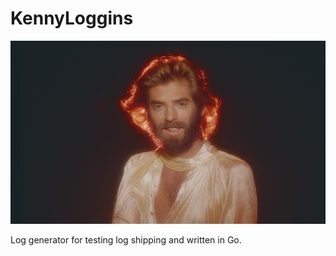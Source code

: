 # KennyLoggins

![Kenny Loggins](images/kennyloggins.jpg)

Log generator for testing log shipping and written in Go.
